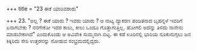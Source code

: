 +++
title = "23 ಈಕೆ ಯಾರಿವರಾರು"

+++
23. "ಅಲ್ಲ ? ಈಕೆ ಯಾರು ? ಇವರು ಯಾರು ? ಆ ನಾಟ್ಯ ವ್ಯಾಕರಣ ಪಂಡಿತನಾದ ಬೃಹನ್ನಳೆ ಇವರಿಗೆ ಏನಾಗಬೇಕು ? ನನಗೇಕೋ ಇದರ ಕಾಲು, ಕೀಲು ಒಂದೂ ಗೊತ್ತಾಗುತ್ತಿಲ್ಲ. ಹೋಗಲಿ ಅದನ್ನು ತಿಳಿದು ನಾನೇನು ಮಾಡಬೇಕಾಗಿದೆ" ಎಂದುಕೊಂಡು ಆ ಅವಿವೇಕಿ ಸುಮ್ಮನಾಗಿ ಬಿಟ್ಟ. ಈ ಕಡೆ ಊರಿನಲ್ಲಿ ಭಾರಿಯ ನೂಕುನುಗ್ಗಲು ಜನ ಕಿಕ್ಕಿರಿದು ಸೇರಿ ಉತ್ತರನನ್ನು ನೋಡುವ ಸಂಭ್ರಮದಲ್ಲಿದ್ದರು.